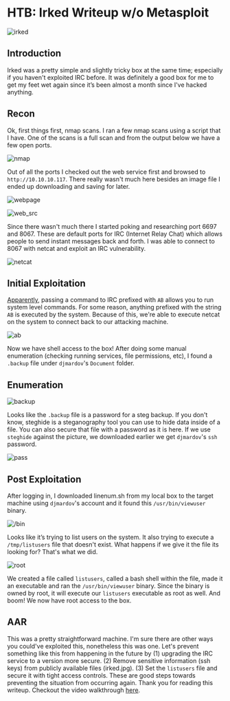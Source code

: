 # HTB: Irked Writeup w/o Metasploit
![irked](https://user-images.githubusercontent.com/48168337/200154890-7f31a5ca-69aa-4c27-9eb0-eb823a08440b.png)

## Introduction
Irked was a pretty simple and slightly tricky box at the same time; especially if you haven't exploited IRC before. It was definitely a good box for me to get my feet wet again since it’s been almost a month since I've hacked anything. 

## Recon
Ok, first things first, nmap scans. I ran a few nmap scans using a script that I have. One of the scans is a full scan and from the output below we have a few open ports. 

![nmap](https://user-images.githubusercontent.com/48168337/200155028-6c412a64-dd72-4a50-8ea7-8222fbbc6939.png)

Out of all the ports I checked out the web service first and browsed to `http://10.10.10.117`. There really wasn't much here besides an image file I ended up downloading and saving for later.

![webpage](https://user-images.githubusercontent.com/48168337/200155194-917aef04-1aef-4769-922e-120298c419bc.png)

![web_src](https://user-images.githubusercontent.com/48168337/200155213-de75eda8-a3a1-421a-86fd-2ee916c13edc.png)

Since there wasn't much there I started poking and researching port 6697 and 8067. These are default ports for IRC (Internet Relay Chat) which allows people to send instant messages back and forth. I was able to connect to 8067 with netcat and exploit an IRC vulnerability.

![netcat](https://user-images.githubusercontent.com/48168337/200155576-47637584-265c-426e-8a95-ff1c1b83237b.png)

## Initial Exploitation
[Apparently](https://lwn.net/Articles/392201/), passing a command to IRC prefixed with `AB` allows you to run system level commands. For some reason, anything prefixed with the string `AB` is executed by the system. Because of this, we're able to execute netcat on the system to connect back to our attacking machine. 

![ab](https://user-images.githubusercontent.com/48168337/200156007-6d176735-9967-4935-9949-2299d0302be7.png)

Now we have shell access to the box! After doing some manual enumeration (checking running services, file permissions, etc), I found a `.backup` file under `djmardov`'s `Document` folder. 

## Enumeration
![backup](https://user-images.githubusercontent.com/48168337/200156296-693ff647-db13-4081-b5ae-52d6ab032e61.png)

Looks like the `.backup` file is a password for a steg backup. If you don't know, steghide is a steganography tool you can use to hide data inside of a file. You can also secure that file with a password as it is here. If we use `steghide` against the picture, we downloaded earlier we get `djmardov`'s `ssh` password. 

![pass](https://user-images.githubusercontent.com/48168337/200156538-b65f7e6c-a449-4203-88e4-d98337a5303b.png)

## Post Exploitation
After logging in, I downloaded linenum.sh from my local box to the target machine using `djmardov`'s account and it found this `/usr/bin/viewuser` binary. 

![/bin](https://user-images.githubusercontent.com/48168337/200156727-4c4468a1-025f-4885-b0ba-0fa3f0ec4dfe.png)

Looks like it’s trying to list users on the system. It also trying to execute a `/tmp/listusers` file that doesn't exist. What happens if we give it the file its looking for? That's what we did.

![root](https://user-images.githubusercontent.com/48168337/200156987-04c3f1b8-75aa-491f-80ae-00613a0b0fbf.png)

We created a file called `listusers`, called a bash shell within the file, made it an executable and ran the `/usr/bin/viewuser` binary. Since the binary is owned by root, it will execute our `listusers` executable as root as well. And boom! We now have root access to the box.

## AAR
This was a pretty straightforward machine. I'm sure there are other ways you could've exploited this, nonetheless this was one. Let's prevent something like this from happening in the future by (1) upgrading the IRC service to a version more secure. (2) Remove sensitive information (ssh keys) from publicly available files (irked.jpg). (3) Set the `listusers` file and secure it with tight access controls. These are good steps towards preventing the situation from occurring again. Thank you for reading this writeup. Checkout the video walkthrough [here](https://youtu.be/e2E_0wBjuPo).